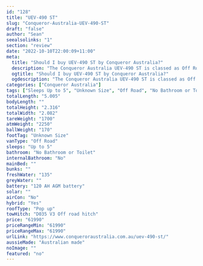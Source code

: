 ```yaml
---
id: "128"
title: "UEV-490 ST"
slug: "Conqueror-Australia-UEV-490-ST"
draft: "false"
author: "Sean"
seealsolinks: "1"
section: "review"
date: "2022-10-10T22:00:09+11:00"
meta:
  title: "Should I buy UEV-490 ST by Conqueror Australia?"
  description: "The Conqueror Australia UEV-490 ST is classed as Off Road, and sleeps Up to 5 people. It is Australian made and comes in at Unknown Size. It generally has No Bathroom or Toilet."
  ogtitle: "Should I buy UEV-490 ST by Conqueror Australia?"
  ogdescription: "The Conqueror Australia UEV-490 ST is classed as Off Road, and sleeps Up to 5 people. It is Australian made and comes in at Unknown Size. It generally has No Bathroom or Toilet."
categories: ["Conqueror Australia"]
tags: ["Sleeps Up to 5", "Unknown Size", "Off Road", "No Bathroom or Toilet", "Pop up", "60 - 70k"]
totalLength: "5.005"
bodyLength: ""
totalHeight: "2.316"
totalWidth: "2.082"
tareWeight: "1700"
atmWeight: "2250"
ballWeight: "170"
footTag: "Unknown Size"
vanType: "Off Road"
sleeps: "Up to 5"
bathroom: "No Bathroom or Toilet"
internalBathroom: "No"
mainBed: ""
bunks: ""
freshWater: "135"
greyWater: ""
battery: "120 AH AGM battery"
solar: ""
airCon: "No"
hybrid: "Yes"
roofType: "Pop up"
towHitch: "D035 V3 Off road hitch"
price: "61990"
priceRangeMin: "61990"
priceRangeMax: "61990"
urlLink: "https://www.conqueroraustralia.com.au/uev-490-st/"
aussieMade: "Australian made"
noImage: ""
featured: "no"
---
```

